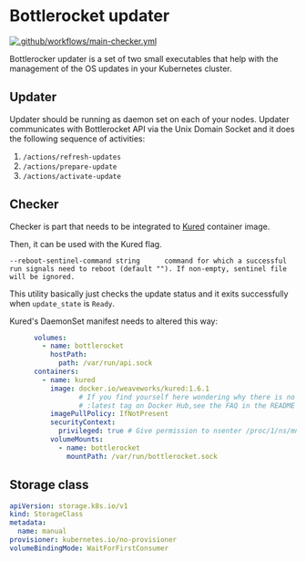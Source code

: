 # Bottlerocket updater

[![.github/workflows/main-checker.yml](https://github.com/pipetail/bottlerocket-updater/actions/workflows/main-checker.yml/badge.svg)](https://github.com/pipetail/bottlerocket-updater/actions/workflows/main-checker.yml)

Bottlerocker updater is a set of two small executables
that help with the management of the OS updates in
your Kubernetes cluster.

## Updater

Updater should be running as daemon set on each of your
nodes. Updater communicates with Bottlerocket API
via the Unix Domain Socket and it does the following
sequence of activities:

1. `/actions/refresh-updates`
2. `/actions/prepare-update`
3. `/actions/activate-update`

## Checker

Checker is part that needs to be integrated to
[Kured](https://github.com/weaveworks/kured)
container image.

Then, it can be used with the Kured flag.

```
--reboot-sentinel-command string      command for which a successful run signals need to reboot (default ""). If non-empty, sentinel file will be ignored.
```

This utility basically just checks the update status
and it exits successfully when `update_state` is `Ready`.

Kured's DaemonSet manifest needs to altered this way:

```yaml
      volumes:
        - name: bottlerocket
          hostPath:
            path: /var/run/api.sock
      containers:
        - name: kured
          image: docker.io/weaveworks/kured:1.6.1
                 # If you find yourself here wondering why there is no
                 # :latest tag on Docker Hub,see the FAQ in the README
          imagePullPolicy: IfNotPresent
          securityContext:
            privileged: true # Give permission to nsenter /proc/1/ns/mnt
          volumeMounts:
            - name: bottlerocket
              mountPath: /var/run/bottlerocket.sock 
```

## Storage class

```yaml
apiVersion: storage.k8s.io/v1
kind: StorageClass
metadata:
  name: manual
provisioner: kubernetes.io/no-provisioner
volumeBindingMode: WaitForFirstConsumer
```